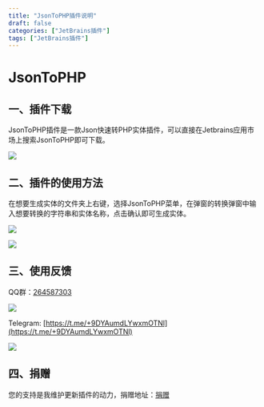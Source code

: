 ```yaml
---
title: "JsonToPHP插件说明"
draft: false
categories: ["JetBrains插件"]
tags: ["JetBrains插件"]
---
```


# JsonToPHP

## 一、插件下载

JsonToPHP插件是一款Json快速转PHP实体插件，可以直接在Jetbrains应用市场上搜索JsonToPHP即可下载。

![](/images/jsontophp.png)

## 二、插件的使用方法

在想要生成实体的文件夹上右键，选择JsonToPHP菜单，在弹窗的转换弹窗中输入想要转换的字符串和实体名称，点击确认即可生成实体。

![](/images/jsontophp_1.png)

![](/images/jsontorust_3.png)

## 三、使用反馈

QQ群：[264587303](https://jq.qq.com/?_wv=1027&k=96R8fd5v)

![](/images/qq_ercode.jpeg)

Telegram: [https://t.me/+9DYAumdLYwxmOTNl](https://t.me/+9DYAumdLYwxmOTNl)

![](/images/tg_ercode.jpeg)

## 四、捐赠

您的支持是我维护更新插件的动力，捐赠地址：[捐赠](https://rmondjone.github.io/%E5%85%B3%E4%BA%8E%E6%88%91/)
